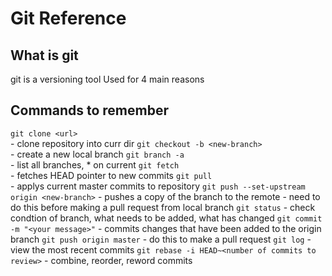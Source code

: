 # Git Reference

## What is git
git is a versioning tool
Used for 4 main reasons

## Commands to remember
`git clone <url>`                 
    - clone repository into curr dir
`git checkout -b <new-branch>`    
    - create a new local branch
`git branch -a`                   
    - list all branches, * on current
`git fetch`                       
    - fetches HEAD pointer to new commits
`git pull`                        
    - applys current master commits to repository
`git push --set-upstream origin <new-branch>`
    - pushes a copy of the branch to the remote
    - need to do this before making a pull request from local branch
`git status`
    - check condtion of branch, what needs to be added, what has changed
`git commit -m "<your message>"`
    - commits changes that have been added to the origin branch
`git push origin master`
    - do this to make a pull request
`git log`
    - view the most recent commits
`git rebase -i HEAD~<number of commits to review>`
    - combine, reorder, reword commits